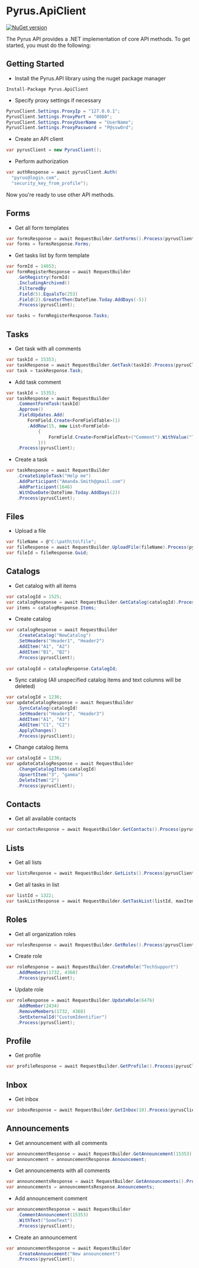 # Pyrus.ApiClient

[![NuGet version](https://badge.fury.io/nu/Pyrus.ApiClient.svg)](https://badge.fury.io/nu/Pyrus.ApiClient)

The Pyrus API provides a .NET implementation of core API methods. To get started, you must do the following:

## Getting Started

* Install the Pyrus.API library using the nuget package manager

````
Install-Package Pyrus.ApiClient
````

* Specify proxy settings if necessary

```csharp
PyrusClient.Settings.ProxyIp = "127.0.0.1";
PyrusClient.Settings.ProxyPort = "8080";
PyrusClient.Settings.ProxyUserName = "UserName";
PyrusClient.Settings.ProxyPassword = "P@ssw0rd";
```

* Create an API client

```csharp
var pyrusClient = new PyrusClient();
```

* Perform authorization 

```csharp
var authResponse = await pyrusClient.Auth(
  "pyrus@login.com", 
  "security_key_from_profile");
```

Now you're ready to use other API methods.

## Forms

* Get all form templates
  
```csharp
var formsResponse = await RequestBuilder.GetForms().Process(pyrusClient);
var forms = formsResponse.Forms;
```

* Get tasks list by form template
  
```csharp
var formId = 14653;
var formRegisterResponse = await RequestBuilder
	.GetRegistry(formId)
	.IncludingArchived()
	.FilteredBy
	.Field(5).EqualsTo(253)
	.Field(2).GreaterThen(DateTime.Today.AddDays(-5))
	.Process(pyrusClient);

var tasks = formRegisterResponse.Tasks;
```

## Tasks

* Get task with all comments

```csharp
var taskId = 15353;
var taskResponse = await RequestBuilder.GetTask(taskId).Process(pyrusClient);;
var task = taskResponse.Task;
```

* Add task comment

```csharp
var taskId = 15353;
var taskResponse = await RequestBuilder
	.CommentFormTask(taskId)
	.Approve()
	.FieldUpdates.Add(
		FormField.Create<FormFieldTable>(1)
		.AddRow(15, new List<FormField>
			{
				FormField.Create<FormFieldText>("Comment").WithValue("Thhats's right")
			}))
	.Process(pyrusClient);
```

* Create a task
  
```csharp
var taskResponse = await RequestBuilder
	.CreateSimpleTask("Help me")
	.AddParticipant("Amanda.Smith@gmail.com")
	.AddParticipant(1646)
	.WithDueDate(DateTime.Today.AddDays(2))
	.Process(pyrusClient);
```

## Files

* Upload a file

```csharp
var fileName = @"C:\path\to\file";
var fileResponse = await RequestBuilder.UploadFile(fileName).Process(pyrusClient);
var fileId = fileResponse.Guid;
```

## Catalogs

* Get catalog with all items

```csharp
var catalogId = 1525;
var catalogResponse = await RequestBuilder.GetCatalog(catalogId).Process(pyrusClient);
var items = catalogResponse.Items;
```

* Create catalog

```csharp
var catalogResponse = await RequestBuilder
	.CreateCatalog("NewCatalog")
	.SetHeaders("Header1", "Header2")
	.AddItem("A1", "A2")
	.AddItem("B1", "B2")
	.Process(pyrusClient);
	
var catalogId = catalogResponse.CatalogId;
```

* Sync catalog (All unspecified catalog items and text columns will be deleted)

```csharp
var catalogId = 1236;
var updateCatalogResponse = await RequestBuilder
	.SyncCatalog(catalogId)
	.SetHeaders("Header1", "Header3")
	.AddItem("A1", "A3")
	.AddItem("C1", "C2")
	.ApplyChanges()
	.Process(pyrusClient);
```

* Change catalog items

```csharp
var catalogId = 1236;
var updateCatalogResponse = await RequestBuilder
    .ChangeCatalogItems(catalogId)
    .UpsertItem("3", "gamma")
    .DeleteItem("2")
    .Process(pyrusClient);
```

## Contacts

* Get all available contacts

```csharp
var contactsResponse = await RequestBuilder.GetContacts().Process(pyrusClient);
```

## Lists

* Get all lists

```csharp
var listsResponse = await RequestBuilder.GetLists().Process(pyrusClient);
```

* Get all tasks in list

```csharp
var listId = 1322;
var taskListResponse = await RequestBuilder.GetTaskList(listId, maxItemCount: 25, includeArchived:true).Process(pyrusClient);
```

## Roles

* Get all organization roles

```csharp
var rolesResponse = await RequestBuilder.GetRoles().Process(pyrusClient);
```

* Create role

```csharp
var roleResponse = await RequestBuilder.CreateRole("TechSupport")
    .AddMembers(1732, 4368)
    .Process(pyrusClient);
```

* Update role

```csharp
var roleResponse = await RequestBuilder.UpdateRole(6476)
    .AddMember(2434)
    .RemoveMembers(1732, 4368)
    .SetExternalId("CustomIdentifier")
    .Process(pyrusClient);
```

## Profile

* Get profile

```csharp
var profileResponse = await RequestBuilder.GetProfile().Process(pyrusClient);
```


## Inbox

* Get inbox

```csharp
var inboxResponse = await RequestBuilder.GetInbox(10).Process(pyrusClient);
```

## Announcements

* Get announcement with all comments

```csharp
var announcementResponse = await RequestBuilder.GetAnnouncement(15353).Process(pyrusClient);
var announcement = announcementResponse.Announcement;
```

* Get announcements with all comments

```csharp
var announcementsResponse = await RequestBuilder.GetAnnouncements().Process(pyrusClient);
var announcements = announcementsResponse.Announcements;
```

* Add announcement comment

```csharp
var announcementResponse = await RequestBuilder
	.CommentAnnouncement(15353)
	.WithText("SomeText")
	.Process(pyrusClient);
```

* Create an announcement
  
```csharp
var announcementResponse = await RequestBuilder
	.CreateAnnouncement("New announcement")
	.Process(pyrusClient);
```
